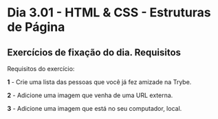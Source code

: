 # Dia 3.01 - HTML & CSS - Estruturas de Página

## Exercícios de fixação do dia. Requisitos

Requisitos do exercício:

**1** - Crie uma lista das pessoas que você já fez amizade na Trybe.

**2** - Adicione uma imagem que venha de uma URL externa.

**3** - Adicione uma imagem que está no seu computador, local.